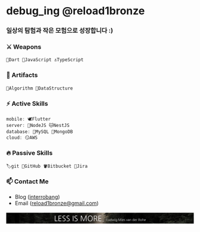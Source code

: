 # debug_ing @reload1bronze

### 일상의 탐험과 작은 모험으로 성장합니다 :)

### ⚔️ Weapons
```dart
🎯Dart 🍌JavaScript ⚓TypeScript
```

### 🔮 Artifacts
```dart
🤔Algorithm 💬DataStructure
```

### ⚡ Active Skills
```dart
mobile: 🕊️Flutter 
server: 🦕NodeJS 🐱NestJS 
database: 🐬MySQL 🍃MongoDB 
cloud: 😏AWS 
```

### 🔥 Passive Skills
```dart
🏷git 🐙GitHub 🪣Bitbucket 🦍Jira
```

### 📫 Contact Me
- Blog (<a href="https://bit.ly/3EYvpfh">interrobang</a>)
- Email (reload1bronze@gmail.com)

![less_is_more](./LessIsMore.png)
